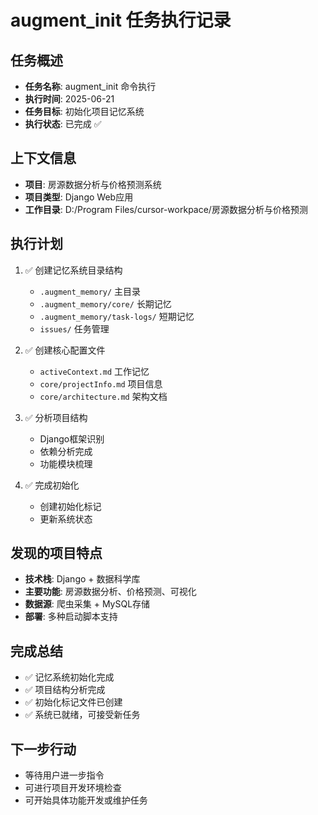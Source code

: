 # augment_init 任务执行记录

## 任务概述
- **任务名称**: augment_init 命令执行
- **执行时间**: 2025-06-21
- **任务目标**: 初始化项目记忆系统
- **执行状态**: 已完成 ✅

## 上下文信息
- **项目**: 房源数据分析与价格预测系统
- **项目类型**: Django Web应用
- **工作目录**: D:/Program Files/cursor-workpace/房源数据分析与价格预测

## 执行计划
1. ✅ 创建记忆系统目录结构
   - `.augment_memory/` 主目录
   - `.augment_memory/core/` 长期记忆
   - `.augment_memory/task-logs/` 短期记忆
   - `issues/` 任务管理

2. ✅ 创建核心配置文件
   - `activeContext.md` 工作记忆
   - `core/projectInfo.md` 项目信息
   - `core/architecture.md` 架构文档

3. ✅ 分析项目结构
   - Django框架识别
   - 依赖分析完成
   - 功能模块梳理

4. ✅ 完成初始化
   - 创建初始化标记
   - 更新系统状态

## 发现的项目特点
- **技术栈**: Django + 数据科学库
- **主要功能**: 房源数据分析、价格预测、可视化
- **数据源**: 爬虫采集 + MySQL存储
- **部署**: 多种启动脚本支持

## 完成总结
- ✅ 记忆系统初始化完成
- ✅ 项目结构分析完成
- ✅ 初始化标记文件已创建
- ✅ 系统已就绪，可接受新任务

## 下一步行动
- 等待用户进一步指令
- 可进行项目开发环境检查
- 可开始具体功能开发或维护任务
